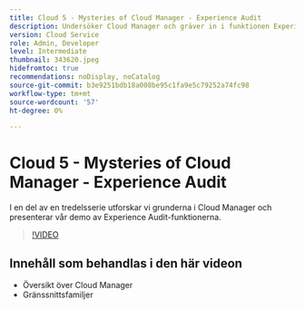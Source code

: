 ```yaml
---
title: Cloud 5 - Mysteries of Cloud Manager - Experience Audit
description: Undersöker Cloud Manager och gräver in i funktionen Experience Audit
version: Cloud Service
role: Admin, Developer
level: Intermediate
thumbnail: 343620.jpeg
hidefromtoc: true
recommendations: noDisplay, noCatalog
source-git-commit: b3e9251bdb18a008be95c1fa9e5c79252a74fc98
workflow-type: tm+mt
source-wordcount: '57'
ht-degree: 0%

---
```


# Cloud 5 - Mysteries of Cloud Manager - Experience Audit

I en del av en tredelsserie utforskar vi grunderna i Cloud Manager och presenterar vår demo av Experience Audit-funktionerna.

>[!VIDEO](https://video.tv.adobe.com/v/343620?quality=12&learn=on)

## Innehåll som behandlas i den här videon

+ Översikt över Cloud Manager
+ Gränssnittsfamiljer

